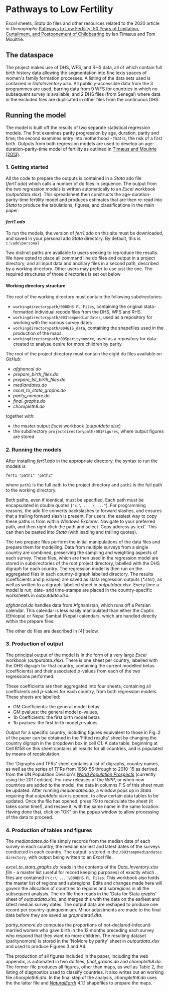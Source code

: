 # Pathways to Low Fertility
*Excel* sheets, *Stata* do files and other resources related to the 2020 article in *Demography* [Pathways to Low Fertility: 50 Years of Limitation, Curtailment, and Postponement of Childbearing](https://doi.org/10.1007/s13524-019-00848-5) by Ian Tim&aelig;us and Tom Moultrie.

## The dataspace

The project makes use of DHS, WFS, and RHS data, all of which contain full birth history data allowing the segmentation into fine lexis spaces of women's family formation processes. A listing of the data sets used is contained in *DataInventory.xlsx*. All publicly-accessible data from the 3 programmes are used, barring data from 9 WFS for countries in which no subsequent survey is available; and 2 DHS files (from Senegal) where data in the excluded files are duplicated in other files from the continuous DHS.

## Running the model

The model is built off the results of two separate statistical regression models. The first examines parity progression by age, duration, parity and time; the second examines entry into motherhood - that is, the risk of a first birth. Outputs from both regression models are used to develop an age-duration-parity-time model of fertility as outlined in [Timæus and Moultrie (2013)](httsp://doi.org/10.1017/S0021932012000648).

### 1. Getting started

All the code to prepare the outputs is contained in a *Stata* ado file (*fert1.ado*) which calls a number of do files in sequence. The output from the two regression models is written automatically to an *Excel* workbook (*outputdata.xlsx*). This spreadsheet then constructs the age-duration-parity-time fertility model and produces estimates that are then re-read into *Stata* to produce the tabulations, figures, and classifications in the main paper.

#### *fert1.ado*

To run the models, the version of *fert1.ado* on this site must be downloaded, and saved in your personal ado *Stata* directory. By default, this is `c:\ado\personal`

Two distinct paths are available to users seeking to reproduce the results. We have opted to place all command line do files and output in a project directory; and all input data and ancillary files in a second path, described by a working directory. Other users may prefer to use just the one. The required structures of those directories is set out below

#### Working directory structure

The root of the working directory must contain the following subdirectories:

- `workingdirectorypath/000DHS FL Files`, containing the original stata-formatted individual recode files from the DHS, WFS and RHS.
- `workingdirectorypath/003tempmediandates`, used as a repository for working with the various survey dates
- `workingdirectorypath/004GIS_data`, containing the shapefiles used in the production of the maps
- `workingdirectorypath/005paritynomore`, used as a repository for data created to analyse desire for more children by parity

The root of the project directory must contain the eight do files available on *GitHub*:

- *afghancal.do*
- *prepare_birth_files.do*
- *prepare_1st_birth_files.do*
- *mediandates.do*
- *excel_to_stata_graphs.do*
- *parity_nomore.do*
- *final_graphs.do*
- *choropleth8.do*

together with:

- the master output *Excel* workbook (*outputdata.xlsx*)
- the subdirectory  `projectdirectorypath/001Figures`, where output figures are stored.

### 2. Running the models

After installing *fert1.ado* in the appropriate directory, the syntax to run the models is
```
fert1 "path1" "path2"
```
where `path1` is the full path to the project directory and `path2` is the full path to the working directory.

Both paths, even if identical, must be specified. Each path must be encapsulated in double quotes (`"c:\ ... \ ..."`). For programming reasons, the ado file converts backslashes to forward slashes, and ensures that a trailing forward slash is present. For users, the easiest way to copy these paths is from within *Windows Explorer*. Navigate to your preferred path, and then right click the path and select 'Copy address as text'. This can then be pasted into *Stata* (with leading and trailing quotes).

The two prepare files perform the initial manipulations of the data files and prepare them for modelling. Data from multiple surveys from a single country are combined, preserving the sampling and weighting aspects of each survey. These files, which are then used in the regression model are stored in subdirectories of the root project directory, labelled with the DHS digraph for each country. The regression model is then run on the aggregated files in each country-digraph labelled directory. The results (coefficients and p values) are saved as stata regression outputs (_*.ster_), as well as written to a digraph-labelled sheet in *outputdata.xlsx*. Every time a model is run, date- and time-stamps are placed in the country-specific worksheets in *outputdata.xlsx*.

*afghancal.do* handles data from Afghanistan, which runs off a Persian calendar. This calendar is less easily manipulated than either the Coptic (Ethiopia) or Nepal Sambat (Nepal) calendars, which are handled directly within the prepare files.

The other do files are described in [4] below.

### 3. Production of output

The principal output of the model is in the form of a very large *Excel* workbook (*outputdata.xlsx*). There is one sheet per country, labelled with the DHS digraph for that country, containing the current modelled betas (coefficients) and their associated *p*-values from each of the two regressions performed.

These coefficients are then aggregated into four sheets, containing all coefficients and *p*-values for each country, from both regression models. These sheets are labelled:

- GM Coefficients: the general model betas
- GM pvalues: the general model *p*-values,
- 1b Coefficients: the first birth model betas
- 1b pvalues: the first birth model *p*-values

Output for a specific country, including figures equivalent to those in Fig. 2 of the paper can be obtained in the 'Fitted results' sheet by changing the country digraph in the dropdown box in cell C1. A data table, beginning at Cell B158 on this sheet contains all results for all countries, and is populated by means of recalculation.

The 'Digraphs and TFRs' sheet contains a list of digraphs, country names, as well as the series of TFRs from 1950-55 through to 2010-15 as derived from the UN Population Division's *[World Population Prospects](https://population.un.org/wpp/)* (currently using the 2017 edition). For new releases of the *WPP*, or when new countries are added to the model, the data in columns F:S of this sheet must be updated. After running *mediandates.do*, a window pops up in *Stata* requiring that *outputdata.xlsx* is opened, to allow certain data tables to be updated. Once the file has opened, press F9 to recalculate the sheet (it takes some time!), and resave it, with the same name in the same location. Having done that, click on "OK" on the popup window to allow processing of the data to proceed.

### 4. Production of tables and figures

The *mediandates.do* file simply records from the median date of each survey in each country, the median earliest and latest dates of the surveys conducted in each country. The output is stored in the `/003tempmediandates directory`, with output being written to an *Excel* file.

*excel_to_stata_graphs.do* reads in the contents of the *Data_Inventory.xlsx file* - a master list (useful for record keeping purposes) of exactly which files are contained in `c:\ ... \000DHS FL Files`. This workbook also holds the master list of regions and subregions. Edits and changes made here will govern the allocation of countries to regions and subregions in all the subsequent analysis. The do file then reads in the 'Data for Stata graphs' sheet of *outputdata.xlsx*, and merges this with the data on the earliest and latest median survey dates. The output data are reshaped to produce one record per country-quinquennium. Minor adjustments are made to the final data before they are saved as *graphdata4.dta*.

*parity_nomore.do* computes the proportions of not-declared-infecund married women who gave birth in the 12 months preceding each survey who respond that they want no more children. The resulting dataset (paritynomore) is stored in the 'NoMore by parity' sheet in *outputdata.xlsx* and used to produce Figures 3 and A4.

The production of all figures included in the paper, including the web appendix, is automated in two do files, *final_graphs.do* and *choropleth8.do*. The former file produces all figures, other than maps, as well as Table 2, the listing of diagnostics used to classify countries. It also writes out an working file *choropleth8.dta*. In the final step of the analysis, *choropleth8.do* uses the the latter file and *[NaturalEarth](https://www.naturalearthdata.com/)* 4.1.1 shapefiles to prepare the maps.
